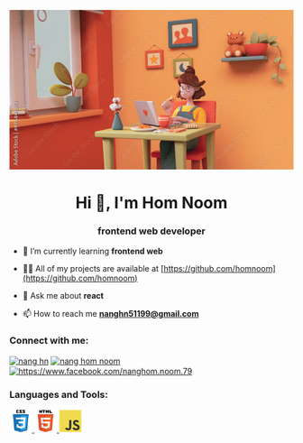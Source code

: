 ![alt text](https://github.com/homnoom/homnoom/blob/main/homnoom.jpeg)
<h1 align="center">Hi 👋, I'm Hom Noom</h1>
<h3 align="center">frontend web developer</h3>

- 🌱 I’m currently learning **frontend web**

- 👨‍💻 All of my projects are available at [https://github.com/homnoom](https://github.com/homnoom)

- 💬 Ask me about **react**

- 📫 How to reach me **nanghn51199@gmail.com**

<h3 align="left">Connect with me:</h3>
<p align="left">
<a href="https://twitter.com/nang hn" target="blank"><img align="center" src="https://raw.githubusercontent.com/rahuldkjain/github-profile-readme-generator/master/src/images/icons/Social/twitter.svg" alt="nang hn" height="30" width="40" /></a>
<a href="https://linkedin.com/in/nang hom noom" target="blank"><img align="center" src="https://raw.githubusercontent.com/rahuldkjain/github-profile-readme-generator/master/src/images/icons/Social/linked-in-alt.svg" alt="nang hom noom" height="30" width="40" /></a>
<a href="https://fb.com/https://www.facebook.com/nanghom.noom.79" target="blank"><img align="center" src="https://raw.githubusercontent.com/rahuldkjain/github-profile-readme-generator/master/src/images/icons/Social/facebook.svg" alt="https://www.facebook.com/nanghom.noom.79" height="30" width="40" /></a>
</p>

<h3 align="left">Languages and Tools:</h3>
<p align="left"> <a href="https://www.w3schools.com/css/" target="_blank" rel="noreferrer"> <img src="https://raw.githubusercontent.com/devicons/devicon/master/icons/css3/css3-original-wordmark.svg" alt="css3" width="40" height="40"/> </a> <a href="https://www.w3.org/html/" target="_blank" rel="noreferrer"> <img src="https://raw.githubusercontent.com/devicons/devicon/master/icons/html5/html5-original-wordmark.svg" alt="html5" width="40" height="40"/> </a> <a href="https://developer.mozilla.org/en-US/docs/Web/JavaScript" target="_blank" rel="noreferrer"> <img src="https://raw.githubusercontent.com/devicons/devicon/master/icons/javascript/javascript-original.svg" alt="javascript" width="40" height="40"/> </a> </p>
